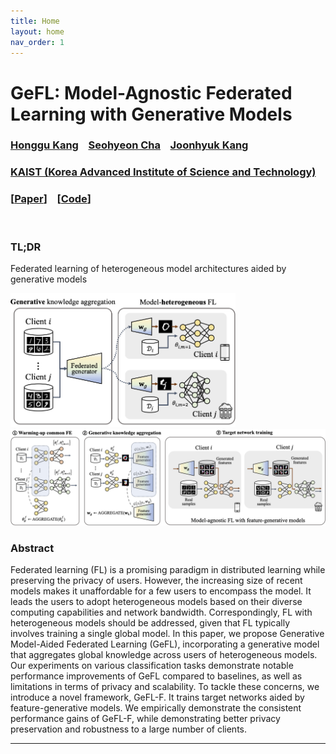 ```yaml
---
title: Home
layout: home
nav_order: 1
---
```


# GeFL: Model-Agnostic Federated Learning with Generative Models


### [Honggu Kang] &nbsp;&nbsp; [Seohyeon Cha] &nbsp;&nbsp; [Joonhyuk Kang] <br>
### [KAIST (Korea Advanced Institute of Science and Technology)] <br>
### [[Paper]] &nbsp;&nbsp; [[Code]]

<br>

### TL;DR
Federated learning of heterogeneous model architectures aided by generative models

<img src="./resources/framework-gefl.png" alt="drawing" width="360"/>
<img src="./resources/framework-gefl-f.png" alt="drawing" width="700"/>

### Abstract

Federated learning (FL) is a promising paradigm in distributed learning while preserving the privacy of users.
However, the increasing size of recent models makes it unaffordable for a few users to encompass the model. It leads the users to adopt heterogeneous models based on their diverse computing capabilities and network bandwidth. Correspondingly, FL with heterogeneous models should be addressed, given that FL typically involves training a single global model. In this paper, we propose Generative Model-Aided Federated Learning (GeFL), incorporating a generative model that aggregates global knowledge across users of heterogeneous models. Our experiments on various classification tasks demonstrate notable performance improvements of GeFL compared to baselines, as well as limitations in terms of privacy and scalability. To tackle these concerns, we introduce a novel framework, GeFL-F. It trains target networks aided by feature-generative models. We empirically demonstrate the consistent performance gains of GeFL-F, while demonstrating better privacy preservation and robustness to a large number of clients.


----
[Honggu Kang]: https://honggkang.github.io/about/
[Seohyeon Cha]: https://seohyeon-cha.github.io/
[Joonhyuk Kang]: https://artlab.kaist.ac.kr/bbs/board.php?bo_table=sub1_1
[KAIST (Korea Advanced Institute of Science and Technology)]: https://kaist.ac.kr/
[Paper]: https://arxiv.org/abs/2412.18460
[Code]: https://github.com/honggkang/hetero-model-fl-gen
